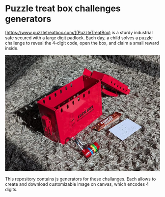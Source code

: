 # Puzzle treat box challenges generators


[https://www.puzzletreatbox.com/](PuzzleTreatBox) is a sturdy industrial safe secured with a large digit padlock. Each day, a child solves a puzzle challenge to reveal the 4-digit code, open the box, and claim a small reward inside.

![The box](puzzle_treat_box.jpg)

This repository contains js generators for these challanges. Each allows to create and download customizable image on canvas, which encodes 4 digits.
